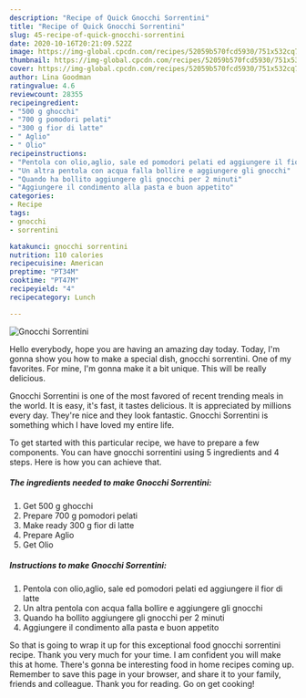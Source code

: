 ```yaml
---
description: "Recipe of Quick Gnocchi Sorrentini"
title: "Recipe of Quick Gnocchi Sorrentini"
slug: 45-recipe-of-quick-gnocchi-sorrentini
date: 2020-10-16T20:21:09.522Z
image: https://img-global.cpcdn.com/recipes/52059b570fcd5930/751x532cq70/gnocchi-sorrentini-recipe-main-photo.jpg
thumbnail: https://img-global.cpcdn.com/recipes/52059b570fcd5930/751x532cq70/gnocchi-sorrentini-recipe-main-photo.jpg
cover: https://img-global.cpcdn.com/recipes/52059b570fcd5930/751x532cq70/gnocchi-sorrentini-recipe-main-photo.jpg
author: Lina Goodman
ratingvalue: 4.6
reviewcount: 28355
recipeingredient:
- "500 g ghocchi"
- "700 g pomodori pelati"
- "300 g fior di latte"
- " Aglio"
- " Olio"
recipeinstructions:
- "Pentola con olio,aglio, sale ed pomodori pelati ed aggiungere il fior di latte"
- "Un altra pentola con acqua falla bollire e aggiungere gli gnocchi"
- "Quando ha bollito aggiungere gli gnocchi per 2 minuti"
- "Aggiungere il condimento alla pasta e buon appetito"
categories:
- Recipe
tags:
- gnocchi
- sorrentini

katakunci: gnocchi sorrentini 
nutrition: 110 calories
recipecuisine: American
preptime: "PT34M"
cooktime: "PT47M"
recipeyield: "4"
recipecategory: Lunch

---
```



![Gnocchi Sorrentini](https://img-global.cpcdn.com/recipes/52059b570fcd5930/751x532cq70/gnocchi-sorrentini-recipe-main-photo.jpg)

Hello everybody, hope you are having an amazing day today. Today, I'm gonna show you how to make a special dish, gnocchi sorrentini. One of my favorites. For mine, I'm gonna make it a bit unique. This will be really delicious.

Gnocchi Sorrentini is one of the most favored of recent trending meals in the world. It is easy, it's fast, it tastes delicious. It is appreciated by millions every day. They're nice and they look fantastic. Gnocchi Sorrentini is something which I have loved my entire life.




To get started with this particular recipe, we have to prepare a few components. You can have gnocchi sorrentini using 5 ingredients and 4 steps. Here is how you can achieve that.

<!--inarticleads1-->

##### The ingredients needed to make Gnocchi Sorrentini:

1. Get 500 g ghocchi
1. Prepare 700 g pomodori pelati
1. Make ready 300 g fior di latte
1. Prepare  Aglio
1. Get  Olio




<!--inarticleads2-->

##### Instructions to make Gnocchi Sorrentini:

1. Pentola con olio,aglio, sale ed pomodori pelati ed aggiungere il fior di latte
1. Un altra pentola con acqua falla bollire e aggiungere gli gnocchi
1. Quando ha bollito aggiungere gli gnocchi per 2 minuti
1. Aggiungere il condimento alla pasta e buon appetito




So that is going to wrap it up for this exceptional food gnocchi sorrentini recipe. Thank you very much for your time. I am confident you will make this at home. There's gonna be interesting food in home recipes coming up. Remember to save this page in your browser, and share it to your family, friends and colleague. Thank you for reading. Go on get cooking!
